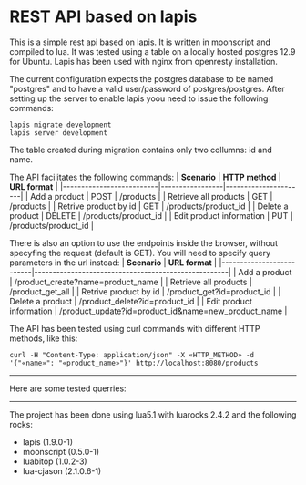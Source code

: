 # REST API based on lapis
This is a simple rest api based on lapis. It is written in moonscript and compiled to lua. It was tested using a table on a locally hosted postgres 12.9 for Ubuntu. Lapis has been used with nginx from openresty installation.

The current configuration expects the postgres database to be named "postgres" and to have a valid user/password of postgres/postgres.
After setting up the server to enable lapis yoou need to issue the following commands:
```
lapis migrate development
lapis server development
```

The table created during migration contains only two collumns: id and name.

The API facilitates the following commands:
| **Scenario**             | **HTTP method** | **URL format**       |
|--------------------------|-----------------|----------------------|
| Add a product            | POST            | /products            |
| Retrieve all products    | GET             | /products            |
| Retrive product by id    | GET             | /products/product_id |
| Delete a product         | DELETE          | /products/product_id |
| Edit product information | PUT             | /products/product_id |

There is also an option to use the endpoints inside the browser, without specyfing the request (default is GET). You will need to specify query parameters in the url instead:
| **Scenario**             | **URL format**                                      |
|--------------------------|-----------------------------------------------------|
| Add a product            | /product_create?name=product_name                   |
| Retrieve all products    | /product_get_all                                    |
| Retrive product by id    | /product_get?id=product_id                          |
| Delete a product         | /product_delete?id=product_id                       |
| Edit product information | /product_update?id=product_id&name=new_product_name |

The API has been tested using curl commands with different HTTP methods, like this:
```
curl -H "Content-Type: application/json" -X «HTTP_METHOD» -d '{"«name»": "«product_name»"}' http://localhost:8080/products
```

---
Here are some tested querries:


---

The project has been done using lua5.1 with luarocks 2.4.2 and the following rocks:
- lapis (1.9.0-1)
- moonscript (0.5.0-1)
- luabitop (1.0.2-3)
- lua-cjason (2.1.0.6-1)
